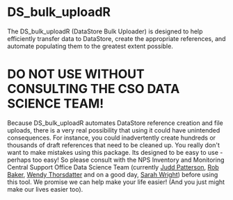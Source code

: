 # DS_bulk_uploadR
The DS_bulk_uploadR (DataStore Bulk Uploader) is designed to help efficiently transfer data to DataStore, create the appropriate references, and automate populating them to the greatest extent possible.

# DO NOT USE WITHOUT CONSULTING THE CSO DATA SCIENCE TEAM!
Because DS_bulk_uploadR automates DataStore reference creation and file uploads, there is a very real possibility that using it could have unintended consequences. For instance, you could inadvertently create hundreds or thousands of draft references that need to be cleaned up. You really don't want to make mistakes using this package. Its designed to be easy to use - perhaps too easy! So please consult with the NPS Inventory and Monitoring Central Support Office Data Science Team (currently [Judd Patterson](mailto:judd_patterson@nps.gov), [Rob Baker](mailto:robert_baker@nps.gov), [Wendy Thorsdatter](mailto:Wendy_Thorsdatter@nps.gov) and on a good day, [Sarah Wright](mailto:sarah_wright@nps.gov)) before using this tool. We promise we can help make your life easier! (And you just might make our lives easier too).


